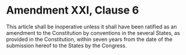# Amendment XXI, Clause 6

This article shall be inoperative unless it shall have been ratified as an
amendment to the Constitution by conventions in the several States, as
provided in the Constitution, within seven years from the date of the
submission hereof to the States by the Congress.
